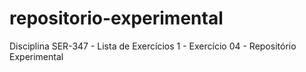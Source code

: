 # repositorio-experimental
Disciplina SER-347 - Lista de Exercícios 1 - Exercício 04 - Repositório Experimental

